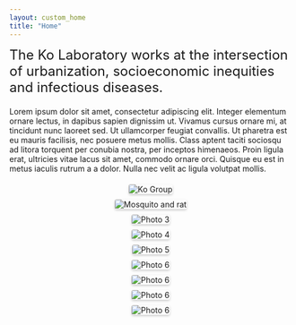 ```yaml
---
layout: custom_home
title: "Home"
---
```


<div style="font-size: 1.5rem; margin-bottom: 20px;">
The Ko Laboratory works at the intersection of urbanization, socioeconomic inequities and infectious diseases.
</div>

Lorem ipsum dolor sit amet, consectetur adipiscing elit. Integer elementum ornare lectus, in dapibus sapien dignissim ut. Vivamus cursus ornare mi, at tincidunt nunc laoreet sed. Ut ullamcorper feugiat convallis. Ut pharetra est eu mauris facilisis, nec posuere metus mollis. Class aptent taciti sociosqu ad litora torquent per conubia nostra, per inceptos himenaeos. Proin ligula erat, ultricies vitae lacus sit amet, commodo ornare orci. Quisque eu est in metus iaculis rutrum a a dolor. Nulla nec velit ac ligula volutpat mollis.

<div class="photo-grid">
    <div class="photo-cell">
        <img src="{{ '/assets/ko-lab.jpg' | relative_url }}" alt="Ko Group">
    </div>
    <div class="photo-cell">
        <img src="{{ '/assets/mosquitorat.png' | relative_url }}" alt="Mosquito and rat">
    </div>
    <div class="photo-cell">
       <img src="{{ '/assets/lab2.jpg' | relative_url }}" alt="Photo 3">
    </div>
    <div class="photo-cell">
        <img src="{{ '/assets/lab3.jpg' | relative_url }}" alt="Photo 4">
    </div>
    <div class="photo-cell">
        <img src="{{ '/assets/test.jpg' | relative_url }}" alt="Photo 5">
    </div>
    <div class="photo-cell">
        <img src="{{ '/assets/test.jpg' | relative_url }}" alt="Photo 6">
    </div>
    <div class="photo-cell">
        <img src="{{ '/assets/test.jpg' | relative_url }}" alt="Photo 6">
    </div>
    <div class="photo-cell">
        <img src="{{ '/assets/test.jpg' | relative_url }}" alt="Photo 6">
    </div>
    <div class="photo-cell">
        <img src="{{ '/assets/test.jpg' | relative_url }}" alt="Photo 6">
    </div>
</div>

<style>
.photo-grid {
  display: grid;
  grid-template-columns: repeat(auto-fit, minmax(300px, 1fr));
  gap: 10px;
  margin-top: 20px;
}

.photo-cell {
  display: flex;
  justify-content: center;
  align-items: center;
  height: 100%;
}

.photo-grid img {
  max-width: 100%;
  max-height: 100%;
  border-radius: 3px; /* Optional: Add rounded corners */
  box-shadow: 0 2px 4px rgba(0, 0, 0, 0.2); /* Optional: Add slight shadow */
}
</style>